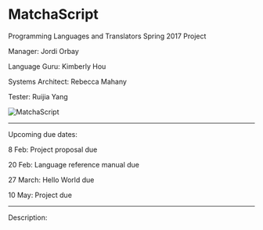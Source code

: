 # MatchaScript

Programming Languages and Translators Spring 2017 Project

Manager: Jordi Orbay

Language Guru: Kimberly Hou

Systems Architect: Rebecca Mahany

Tester: Ruijia Yang

![MatchaScript](https://c1.staticflickr.com/5/4085/5026245674_1d7b562b24_b.jpg)

__________________________________________________

Upcoming due dates:

8 Feb: Project proposal due

20 Feb: Language reference manual due

27 March: Hello World due

10 May: Project due

__________________________________________________

Description:

